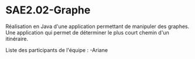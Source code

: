 # SAE2.02-Graphe
Réalisation en Java d'une application permettant de manipuler des graphes. Une application qui permet de déterminer le plus court chemin d'un itinéraire.

Liste des participants de l'équipe :
-Ariane
